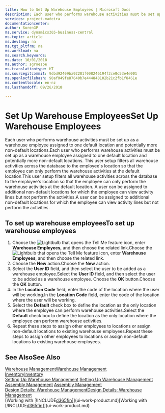 ```yaml
---
title: How to Set Up Warehouse Employees | Microsoft Docs
description: Each user who performs warehouse activities must be set up as a warehouse employee assigned to one default location and potentially more non-default locations.
services: project-madeira
documentationcenter: 
author: SorenGP
ms.service: dynamics365-business-central
ms.topic: article
ms.devlang: na
ms.tgt_pltfrm: na
ms.workload: na
ms.search.keywords: 
ms.date: 10/01/2018
ms.author: sgroespe
ms.translationtype: HT
ms.sourcegitcommit: 9dbd92409ba02281f008246194f3ce0c53e4e001
ms.openlocfilehash: 90af049fe87640b7e444848102b21c2fb1f8461e
ms.contentlocale: en-nz
ms.lasthandoff: 09/28/2018

---
```

# <a name="set-up-warehouse-employees"></a><span data-ttu-id="e3972-103">Set Up Warehouse Employees</span><span class="sxs-lookup"><span data-stu-id="e3972-103">Set Up Warehouse Employees</span></span>
<span data-ttu-id="e3972-104">Each user who performs warehouse activities must be set up as a warehouse employee assigned to one default location and potentially more non-default locations.</span><span class="sxs-lookup"><span data-stu-id="e3972-104">Each user who performs warehouse activities must be set up as a warehouse employee assigned to one default location and potentially more non-default locations.</span></span> <span data-ttu-id="e3972-105">This user setup filters all warehouse activities across the database to the employee's location so that the employee can only perform the warehouse activities at the default location.</span><span class="sxs-lookup"><span data-stu-id="e3972-105">This user setup filters all warehouse activities across the database to the employee's location so that the employee can only perform the warehouse activities at the default location.</span></span> <span data-ttu-id="e3972-106">A user can be assigned to additional non-default locations for which the employee can view activity lines but not perform the activities.</span><span class="sxs-lookup"><span data-stu-id="e3972-106">A user can be assigned to additional non-default locations for which the employee can view activity lines but not perform the activities.</span></span>

## <a name="to-set-up-warehouse-employees"></a><span data-ttu-id="e3972-107">To set up warehouse employees</span><span class="sxs-lookup"><span data-stu-id="e3972-107">To set up warehouse employees</span></span>  
1.  <span data-ttu-id="e3972-108">Choose the ![Lightbulb that opens the Tell Me feature](media/ui-search/search_small.png "Tell me what you want to do") icon, enter **Warehouse Employees**, and then choose the related link.</span><span class="sxs-lookup"><span data-stu-id="e3972-108">Choose the ![Lightbulb that opens the Tell Me feature](media/ui-search/search_small.png "Tell me what you want to do") icon, enter **Warehouse Employees**, and then choose the related link.</span></span>  
2. <span data-ttu-id="e3972-109">Choose the **New** action.</span><span class="sxs-lookup"><span data-stu-id="e3972-109">Choose the **New** action.</span></span>  
3. <span data-ttu-id="e3972-110">Select the **User ID** field, and then select the user to be added as a warehouse employee.</span><span class="sxs-lookup"><span data-stu-id="e3972-110">Select the **User ID** field, and then select the user to be added as a warehouse employee.</span></span> <span data-ttu-id="e3972-111">Choose the **OK** button.</span><span class="sxs-lookup"><span data-stu-id="e3972-111">Choose the **OK** button.</span></span>  
6.  <span data-ttu-id="e3972-112">In the **Location Code** field, enter the code of the location where the user will be working.</span><span class="sxs-lookup"><span data-stu-id="e3972-112">In the **Location Code** field, enter the code of the location where the user will be working.</span></span>  
7.  <span data-ttu-id="e3972-113">Select the **Default** check box to define the location as the only location where the employee can perform warehouse activities.</span><span class="sxs-lookup"><span data-stu-id="e3972-113">Select the **Default** check box to define the location as the only location where the employee can perform warehouse activities.</span></span>  
8.  <span data-ttu-id="e3972-114">Repeat these steps to assign other employees to locations or assign non-default locations to existing warehouse employees.</span><span class="sxs-lookup"><span data-stu-id="e3972-114">Repeat these steps to assign other employees to locations or assign non-default locations to existing warehouse employees.</span></span>  

## <a name="see-also"></a><span data-ttu-id="e3972-115">See Also</span><span class="sxs-lookup"><span data-stu-id="e3972-115">See Also</span></span>  
[<span data-ttu-id="e3972-116">Warehouse Management</span><span class="sxs-lookup"><span data-stu-id="e3972-116">Warehouse Management</span></span>](warehouse-manage-warehouse.md)  
[<span data-ttu-id="e3972-117">Inventory</span><span class="sxs-lookup"><span data-stu-id="e3972-117">Inventory</span></span>](inventory-manage-inventory.md)  
<span data-ttu-id="e3972-118">[Setting Up Warehouse Management](warehouse-setup-warehouse.md)   </span><span class="sxs-lookup"><span data-stu-id="e3972-118">[Setting Up Warehouse Management](warehouse-setup-warehouse.md)   </span></span>  
<span data-ttu-id="e3972-119">[Assembly Management](assembly-assemble-items.md)  </span><span class="sxs-lookup"><span data-stu-id="e3972-119">[Assembly Management](assembly-assemble-items.md)  </span></span>  
[<span data-ttu-id="e3972-120">Design Details: Warehouse Management</span><span class="sxs-lookup"><span data-stu-id="e3972-120">Design Details: Warehouse Management</span></span>](design-details-warehouse-management.md)  
<span data-ttu-id="e3972-121">[Working with [!INCLUDE[d365fin](includes/d365fin_md.md)]](ui-work-product.md)</span><span class="sxs-lookup"><span data-stu-id="e3972-121">[Working with [!INCLUDE[d365fin](includes/d365fin_md.md)]](ui-work-product.md)</span></span>  

